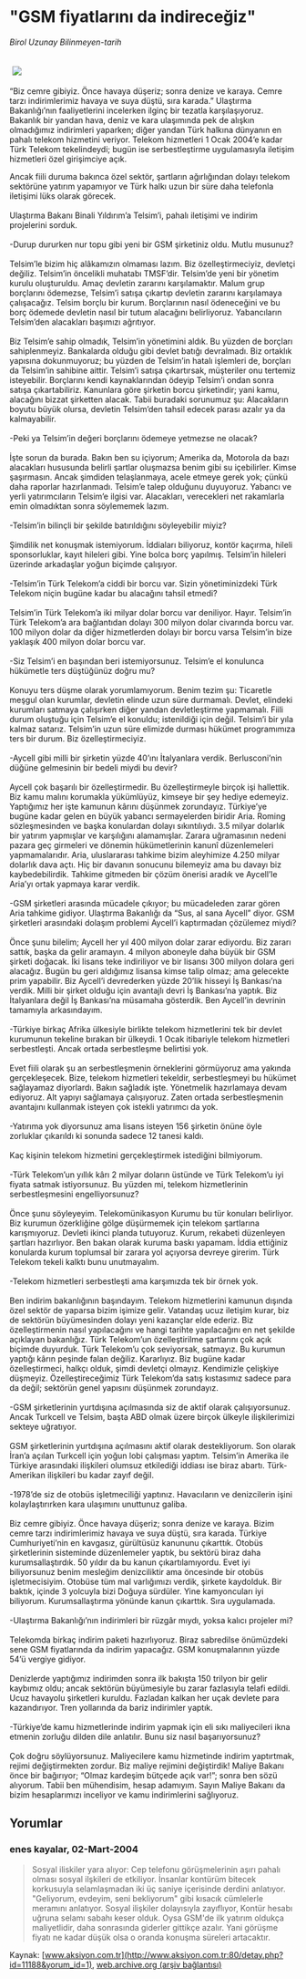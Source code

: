 # "GSM fiyatlarını da indireceğiz"

*Birol Uzunay Bilinmeyen-tarih*

<div>
 <font>
  <img border="0" height="1" src="/web/20041217033503im_/http://www.aksiyon.com.tr/images/blank.gif"/>
 </font>
 <font class="content">
  <p>
   <img border="0" hspace="5" src="http://web.archive.org/web/20041217033503im_/http://www.aksiyon.com.tr/resim/481/36.jpg" vspace="5"/>
  </p>
 </font>
 <font class="content">
  “Biz cemre gibiyiz. Önce havaya düşeriz; sonra denize ve karaya. Cemre tarzı indirimlerimiz havaya ve suya düştü, sıra karada.” Ulaştırma Bakanlığı’nın faaliyetlerini incelerken ilginç bir tezatla karşılaşıyoruz. Bakanlık bir yandan hava, deniz ve kara ulaşımında pek de alışkın olmadığımız indirimleri yaparken; diğer yandan Türk halkına dünyanın en pahalı telekom hizmetini veriyor. Telekom hizmetleri 1 Ocak 2004’e kadar Türk Telekom tekelindeydi; bugün ise serbestleştirme uygulamasıyla iletişim hizmetleri özel girişimciye açık.
 </font>
 <p>
  <font class="content">
   Ancak fiili duruma bakınca özel sektör, şartların ağırlığından dolayı telekom sektörüne yatırım yapamıyor ve Türk halkı uzun bir süre daha telefonla iletişimi lüks olarak görecek.
   <br/>
   <br/>
   Ulaştırma Bakanı Binali Yıldırım’a Telsim’i, pahalı iletişimi ve indirim projelerini sorduk.
   <br/>
   <br/>
   -Durup dururken nur topu gibi yeni bir GSM şirketiniz oldu. Mutlu musunuz?
   <br/>
   <br/>
   Telsim’le bizim hiç alâkamızın olmaması lazım. Biz özelleştirmeciyiz, devletçi değiliz. Telsim’in öncelikli muhatabı TMSF’dir. Telsim’de yeni bir yönetim kurulu oluşturuldu. Amaç devletin zararını karşılamaktır. Malum grup borçlarını ödemezse, Telsim’i satışa çıkartıp devletin zararını karşılamaya çalışacağız. Telsim borçlu bir kurum. Borçlarının nasıl ödeneceğini ve bu borç ödemede devletin nasıl bir tutum alacağını belirliyoruz. Yabancıların Telsim’den alacakları başımızı ağrıtıyor.
   <br/>
   <br/>
   Biz Telsim’e sahip olmadık, Telsim’in yönetimini aldık. Bu yüzden de borçları sahiplenmeyiz. Bankalarda olduğu gibi devlet batığı devralmadı. Biz ortaklık yapısına dokunmuyoruz; bu yüzden de Telsim’in hatalı işlemleri de, borçları da Telsim’in sahibine aittir. Telsim’i satışa çıkartırsak, müşteriler onu tertemiz isteyebilir. Borçlarını kendi kaynaklarından ödeyip Telsim’i ondan sonra satışa çıkartabiliriz. Kanunlara göre şirketin borcu şirketindir; yani kamu, alacağını bizzat şirketten alacak. Tabii buradaki sorunumuz şu: Alacakların boyutu büyük olursa, devletin Telsim’den tahsil edecek parası azalır ya da kalmayabilir.
   <br/>
   <br/>
   -Peki ya Telsim’in değeri borçlarını ödemeye yetmezse ne olacak?
   <br/>
   <br/>
   İşte sorun da burada. Bakın ben su içiyorum; Amerika da, Motorola da bazı alacakları hususunda belirli şartlar oluşmazsa benim gibi su içebilirler. Kimse şaşırmasın. Ancak şimdiden telaşlanmaya, acele etmeye gerek yok; çünkü daha raporlar hazırlanmadı. Telsim’e talep olduğunu duyuyoruz. Yabancı ve yerli yatırımcıların Telsim’e ilgisi var. Alacakları, verecekleri net rakamlarla emin olmadıktan sonra söylememek lazım.
   <br/>
   <br/>
   -Telsim’in bilinçli bir şekilde batırıldığını söyleyebilir miyiz?
   <br/>
   <br/>
   Şimdilik net konuşmak istemiyorum. İddiaları biliyoruz, kontör kaçırma, hileli sponsorluklar, kayıt hileleri gibi. Yine bolca borç yapılmış. Telsim’in hileleri üzerinde arkadaşlar yoğun biçimde çalışıyor.
   <br/>
   <br/>
   -Telsim’in Türk Telekom’a ciddi bir borcu var. Sizin yönetiminizdeki Türk Telekom niçin bugüne kadar bu alacağını tahsil etmedi?
   <br/>
   <br/>
   Telsim’in Türk Telekom’a iki milyar dolar borcu var deniliyor. Hayır. Telsim’in Türk Telekom’a ara bağlantıdan dolayı 300 milyon dolar civarında borcu var. 100 milyon dolar da diğer hizmetlerden dolayı bir borcu varsa Telsim’in bize yaklaşık 400 milyon dolar borcu var.
   <br/>
   <br/>
   -Siz Telsim’i en başından beri istemiyorsunuz. Telsim’e el konulunca hükümetle ters düştüğünüz doğru mu?
   <br/>
   <br/>
   Konuyu ters düşme olarak yorumlamıyorum. Benim tezim şu: Ticaretle meşgul olan kurumlar, devletin elinde uzun süre durmamalı. Devlet, elindeki kurumları satmaya çalışırken diğer yandan devletleştirme yapmamalı. Fiili durum oluştuğu için Telsim’e el konuldu; istenildiği için değil. Telsim’i bir yıla kalmaz satarız. Telsim’in uzun süre elimizde durması hükümet programımıza ters bir durum. Biz özelleştirmeciyiz.
   <br/>
   <br/>
   -Aycell gibi milli bir şirketin yüzde 40’ını İtalyanlara verdik. Berlusconi’nin düğüne gelmesinin bir bedeli miydi bu devir?
   <br/>
   <br/>
   Aycell çok başarılı bir özelleştirmedir. Bu özelleştirmeyle birçok işi hallettik. Biz kamu malını korumakla yükümlüyüz, kimseye bir şey hediye edemeyiz. Yaptığımız her işte kamunun kârını düşünmek zorundayız. Türkiye’ye bugüne kadar gelen en büyük yabancı sermayelerden biridir Aria. Roming sözleşmesinden ve başka konulardan dolayı sıkıntılıydı. 3.5 milyar dolarlık bir yatırım yapmışlar ve karşılığını alamamışlar. Zarara uğramasının nedeni pazara geç girmeleri ve dönemin hükümetlerinin kanunî düzenlemeleri yapmamalarıdır. Aria, uluslararası tahkime bizim aleyhimize 4.250 milyar dolarlık dava açtı. Hiç bir davanın sonucunu bilemeyiz ama bu davayı biz kaybedebilirdik. Tahkime gitmeden bir çözüm önerisi aradık ve Aycell’le Aria’yı ortak yapmaya karar verdik.
   <br/>
   <br/>
   -GSM şirketleri arasında mücadele çıkıyor; bu mücadeleden zarar gören Aria tahkime gidiyor. Ulaştırma Bakanlığı da “Sus, al sana Aycell” diyor. GSM şirketleri arasındaki dolaşım problemi Aycell’i kaptırmadan çözülemez miydi?
   <br/>
   <br/>
   Önce şunu bilelim; Aycell her yıl 400 milyon dolar zarar ediyordu. Biz zararı sattık, başka da gelir aramayın. 4 milyon aboneyle daha büyük bir GSM şirketi doğacak. İki lisans teke indiriliyor ve bir lisansı 300 milyon dolara geri alacağız. Bugün bu geri aldığımız lisansa kimse talip olmaz; ama gelecekte prim yapabilir. Biz Aycell’i devrederken yüzde 20’lik hisseyi İş Bankası’na verdik. Milli bir şirket olduğu için avantajlı devri İş Bankası’na yaptık. Biz İtalyanlara değil İş Bankası’na müsamaha gösterdik. Ben Aycell’in devrinin tamamıyla arkasındayım.
   <br/>
   <br/>
   -Türkiye birkaç Afrika ülkesiyle birlikte telekom hizmetlerini tek bir devlet kurumunun tekeline bırakan bir ülkeydi. 1 Ocak itibariyle telekom hizmetleri serbestleşti. Ancak ortada serbestleşme belirtisi yok.
   <br/>
   <br/>
   Evet fiili olarak şu an serbestleşmenin örneklerini görmüyoruz ama yakında gerçekleşecek. Bize, telekom hizmetleri tekeldir, serbestleşmeyi bu hükümet sağlayamaz diyorlardı. Bakın sağladık işte.	Yönetmelik hazırlamaya devam ediyoruz. Alt yapıyı sağlamaya çalışıyoruz. Zaten ortada serbestleşmenin avantajını kullanmak isteyen çok istekli yatırımcı da yok.
   <br/>
   <br/>
   -Yatırıma yok diyorsunuz ama lisans isteyen 156 şirketin önüne öyle zorluklar çıkarıldı ki sonunda sadece 12 tanesi kaldı.
   <br/>
   <br/>
   Kaç kişinin telekom hizmetini gerçekleştirmek istediğini bilmiyorum.
   <br/>
   <br/>
   -Türk Telekom’un yıllık kârı 2 milyar doların üstünde ve Türk Telekom’u iyi fiyata satmak istiyorsunuz. Bu yüzden mi, telekom hizmetlerinin serbestleşmesini engelliyorsunuz?
   <br/>
   <br/>
   Önce şunu söyleyeyim. Telekomünikasyon Kurumu bu tür konuları belirliyor. Biz kurumun özerkliğine gölge düşürmemek için telekom şartlarına karışmıyoruz. Devleti ikinci planda tutuyoruz. Kurum, rekabeti düzenleyen şartları hazırlıyor. Ben bakan olarak kuruma baskı yapamam. İddia ettiğiniz konularda kurum toplumsal bir zarara yol açıyorsa devreye girerim. Türk Telekom tekeli kalktı bunu unutmayalım.
   <br/>
   <br/>
   -Telekom hizmetleri serbestleşti ama karşımızda tek bir örnek yok.
   <br/>
   <br/>
   Ben indirim bakanlığının başındayım. Telekom hizmetlerini kamunun dışında özel sektör de yaparsa bizim işimize gelir. Vatandaş ucuz iletişim kurar, biz de sektörün büyümesinden dolayı yeni kazançlar elde ederiz. Biz özelleştirmenin nasıl yapılacağını ve hangi tarihte yapılacağını en net şekilde açıklayan bakanlığız. Türk Telekom’un özelleştirilme şartlarını çok açık biçimde duyurduk. Türk Telekom’u çok seviyorsak, satmayız. Bu kurumun yaptığı kârın peşinde falan değiliz. Kararlıyız. Biz bugüne kadar özelleştirmeci, halkçı olduk, şimdi devletçi olmayız. Kendimizle çelişkiye düşmeyiz. Özelleştireceğimiz Türk Telekom’da satış kıstasımız sadece para da değil; sektörün genel yapısını düşünmek zorundayız.
   <br/>
   <br/>
   -GSM şirketlerinin yurtdışına açılmasında siz de aktif olarak çalışıyorsunuz. Ancak Turkcell ve Telsim, başta ABD olmak üzere birçok ülkeyle ilişkilerimizi sekteye uğratıyor.
   <br/>
   <br/>
   GSM şirketlerinin yurtdışına açılmasını aktif olarak destekliyorum. Son olarak İran’a açılan Turkcell için yoğun lobi çalışması yaptım. Telsim’in Amerika ile Türkiye arasındaki ilişkileri olumsuz etkilediği iddiası ise biraz abartı. Türk-Amerikan ilişkileri bu kadar zayıf değil.
   <br/>
   <br/>
   -1978’de siz de otobüs işletmeciliği yaptınız. Havacıların ve denizcilerin işini kolaylaştırırken kara ulaşımını unuttunuz galiba.
   <br/>
   <br/>
   Biz cemre gibiyiz. Önce havaya düşeriz; sonra denize ve karaya. Bizim cemre tarzı indirimlerimiz havaya ve suya düştü, sıra karada. Türkiye Cumhuriyeti’nin en kavgasız, gürültüsüz kanununu çıkarttık. Otobüs şirketlerinin sisteminde düzenlemeler yaptık, bu sektörü biraz daha kurumsallaştırdık. 50 yıldır da bu kanun çıkartılamıyordu. Evet iyi biliyorsunuz benim mesleğim denizciliktir ama öncesinde bir otobüs işletmecisiyim. Otobüse tüm mal varlığımızı verdik, şirkete kaydolduk. Bir baktık, içinde 3 yolcuyla bizi Doğuya sürdüler. Yine kamyoncuları iyi biliyorum. Kurumsallaştırma yönünde kanun çıkarttık. Sıra uygulamada.
   <br/>
   <br/>
   -Ulaştırma Bakanlığı’nın indirimleri bir rüzgâr mıydı, yoksa kalıcı projeler mi?
   <br/>
   <br/>
   Telekomda birkaç indirim paketi hazırlıyoruz. Biraz sabredilse önümüzdeki sene GSM fiyatlarında da indirim yapacağız. GSM konuşmalarının yüzde 54’ü vergiye gidiyor.
   <br/>
   <br/>
   Denizlerde yaptığımız indirimden sonra ilk bakışta 150 trilyon bir gelir kaybımız oldu; ancak sektörün büyümesiyle bu zarar fazlasıyla telafi edildi. Ucuz havayolu şirketleri kuruldu. Fazladan kalkan her uçak devlete para kazandırıyor. Tren yollarında da bariz indirimler yaptık.
   <br/>
   <br/>
   -Türkiye’de kamu hizmetlerinde indirim yapmak için eli sıkı maliyecileri ikna etmenin zorluğu dilden dile anlatılır. Bunu siz nasıl başarıyorsunuz?
   <br/>
   <br/>
   Çok doğru söylüyorsunuz. Maliyecilere kamu hizmetinde indirim yaptırtmak, rejimi değiştirmekten zordur. Biz maliye rejimini değiştirdik! Maliye Bakanı önce bir bağırıyor; “Olmaz kardeşim bütçede açık var!”; sonra ben sözü alıyorum. Tabii ben mühendisim, hesap adamıyım. Sayın Maliye Bakanı da bizim hesaplarımızı inceliyor ve kamu indirimlerini sağlıyoruz.
  </font>
 </p>
</div>


## Yorumlar

### enes kayalar, 02-Mart-2004
> Sosyal iliskiler yara alıyor: 
> Cep telefonu görüşmelerinin aşırı pahalı olması sosyal ilşkileri de etkiliyor. İnsanlar kontürüm bitecek korkusuyla selamlaşmadan iki üç saniye içerisinde derdini anlatıyor. "Geliyorum, evdeyim, seni bekliyorum" gibi kısacık cümlelerle meramını anlatıyor. Sosyal ilişkiler dolayısıyla zayıflıyor, Kontür hesabı uğruna selamı sabahı keser olduk. Oysa GSM'de ilk yatırım oldukça maliyetlidir, daha sonrasında giderler gittikçe azalır. Yani görüşme fiyatı ne kadar düşük olsa o oranda konuşma süreleri artacaktır.

Kaynak: [www.aksiyon.com.tr](http://www.aksiyon.com.tr:80/detay.php?id=11188&yorum_id=1), [web.archive.org (arşiv bağlantısı)](http://web.archive.org/web/20041217033503/http://www.aksiyon.com.tr:80/detay.php?id=11188&yorum_id=1)
